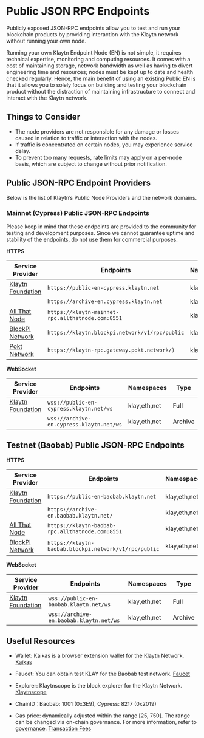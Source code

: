 # Public JSON RPC Endpoints

Publicly exposed JSON-RPC endpoints allow you to test and run your blockchain products by providing interaction with the Klaytn network without running your own node.

Running your own Klaytn Endpoint Node (EN) is not simple, it requires technical expertise, monitoring and computing resources. It comes with a cost of maintaining storage, network bandwidth as well as having to divert engineering time and resources; nodes must be kept up to date and health checked regularly. Hence, the main benefit of using an existing Public EN is that it allows you to solely focus on building and testing your blockchain product without the distraction of maintaining infrastructure to connect and interact with the Klaytn network.
 
## Things to Consider

- The node providers are not responsible for any damage or losses caused in relation to traffic or interaction with the nodes.
- If traffic is concentrated on certain nodes, you may experience service delay.
- To prevent too many requests, rate limits may apply on a per-node basis, which are subject to change without prior notification.

## Public JSON-RPC Endpoint Providers

Below is the list of Klaytn’s Public Node Providers and the network domains.

### Mainnet (Cypress) Public JSON-RPC Endpoints

Please keep in mind that these endpoints are provided to the community for testing and development purposes.
Since we cannot guarantee uptime and stability of the endpoints, do not use them for commercial purposes.

**HTTPS**

|Service Provider|Endpoints|Namespaces|Type|
|---|---|---|---|
|[Klaytn Foundation](https://www.klaytn.foundation)|`https://public-en-cypress.klaytn.net`|klay,eth,net|Full|
||`https://archive-en.cypress.klaytn.net`|klay,eth,net|Archive|
|[All That Node](www.allthatnode.com)|`https://klaytn-mainnet-rpc.allthatnode.com:8551`|klay,eth,net|Full|
|[BlockPI Network](https://blockpi.io/)|`https://klaytn.blockpi.network/v1/rpc/public`|klay,eth,net|Full|
|[Pokt Network](https://pokt.network/)|`https://klaytn-rpc.gateway.pokt.network/)`|klay,eth,net|Full|

**WebSocket** 

|Service Provider|Endpoints|Namespaces|Type|
|---|---|---|---|
|[Klaytn Foundation](https://www.klaytn.foundation)|`wss://public-en-cypress.klaytn.net/ws`|klay,eth,net|Full|
||`wss://archive-en.cypress.klaytn.net/ws`|klay,eth,net|Archive|


## Testnet (Baobab) Public JSON-RPC Endpoints

**HTTPS**

|Service Provider|Endpoints|Namespaces|Type|
|---|---|---|---|
|[Klaytn Foundation](https://www.klaytn.foundation)|`https://public-en-baobab.klaytn.net`|klay,eth,net|Full|
||`https://archive-en.baobab.klaytn.net/`|klay,eth,net|Archive|
|[All That Node](www.allthatnode.com)|`https://klaytn-baobab-rpc.allthatnode.com:8551`|klay,eth,net|Full|
|[BlockPI Network](https://blockpi.io/)|`https://klaytn-baobab.blockpi.network/v1/rpc/public`|klay,eth,net|Full|

**WebSocket** 

|Service Provider|Endpoints|Namespaces|Type|
|---|---|---|---|
|[Klaytn Foundation](https://www.klaytn.foundation)|`wss://public-en-baobab.klaytn.net/ws`|klay,eth,net|Full|
||`wss://archive-en.baobab.klaytn.net/ws`|klay,eth,net|Archive|

## Useful Resources 

- Wallet: Kaikas is a browser extension wallet for the Klaytn Network.
[Kaikas](https://docs.klaytn.foundation/dapp/developer-tools/kaikas)

- Faucet: You can obtain test KLAY for the Baobab test network. 
[Faucet](https://docs.klaytn.foundation/dapp/developer-tools/klaytn-wallet#how-to-receive-baobab-testnet-klay)

- Explorer: Klaytnscope is the block explorer for the Klaytn Network.
[Klaytnscope](https://docs.klaytn.foundation/dapp/developer-tools/klaytnscope)

- ChainID : Baobab: 1001 (0x3E9), Cypress: 8217 (0x2019)

- Gas price: dynamically adjusted within the range [25, 750]. The range can be changed via on-chain governance. For more information, refer to [governance](https://docs.klaytn.foundation/content/dapp/json-rpc/api-references/governance).
[Transaction Fees](https://docs.klaytn.com/klaytn/design/transaction-fees)